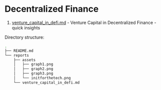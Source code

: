 # Decentralized Finance

1. [venture_capital_in_defi.md](reports/venture_capital_in_defi.md) - Venture Capital in Decentralized Finance - quick insights

Directory structure:

```bash
.
├── README.md
└── reports
    ├── assets
    │   ├── graph1.png
    │   ├── graph2.png
    │   ├── graph3.png
    │   └── initforthetech.png
    └── venture_capital_in_defi.md
```
